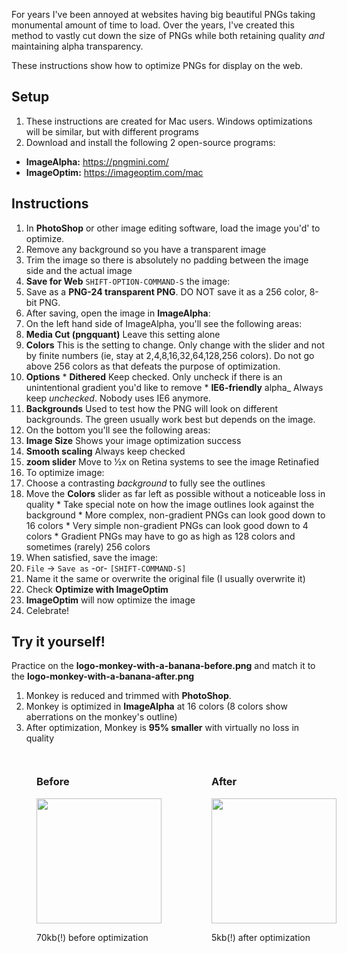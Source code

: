 For years I've been annoyed at websites having big beautiful PNGs taking monumental amount of time to load. Over the years, I've created this method to vastly cut down the size of PNGs while both retaining quality _and_ maintaining alpha transparency.

These instructions show how to optimize PNGs for display on the web.

## Setup
1. These instructions are created for Mac users. Windows optimizations will be similar, but with different programs
1. Download and install the following 2 open-source programs:
 * **ImageAlpha:** <https://pngmini.com/>
 * **ImageOptim:** <https://imageoptim.com/mac>

[//]:#((teaserBreak))

## Instructions
1. In **PhotoShop** or other image editing software, load the image you'd' to optimize.
 1. Remove any background so you have a transparent image
 1. Trim the image so there is absolutely no padding between the image side and the actual image
 1. **Save for Web** `SHIFT-OPTION-COMMAND-S` the image:
   1. Save as a **PNG-24 transparent PNG**. DO NOT save it as a 256 color, 8-bit PNG.
1. After saving, open the image in **ImageAlpha**:
 1. On the left hand side of ImageAlpha, you'll see the following areas:
   1. **Media Cut (pngquant)** Leave this setting alone
   1. **Colors** This is the setting to change. Only change with the slider and not by finite numbers (ie, stay at 2,4,8,16,32,64,128,256 colors). Do not go above 256 colors as that defeats the purpose of optimization.
   1. **Options**
     * **Dithered** Keep checked. Only uncheck if there is an unintentional gradient you'd like to remove
     * **IE6-friendly** alpha_ Always keep _unchecked_. Nobody uses IE6 anymore.
   1. **Backgrounds** Used to test how the PNG will look on different backgrounds. The green usually work best but depends on the image.
 1. On the bottom you'll see the following areas:
   1. **Image Size** Shows your image optimization success
   1. **Smooth scaling** Always keep checked
   1. **zoom slider** Move to ½x on Retina systems to see the image Retinafied
 1. To optimize image:
   1. Choose a contrasting _background_ to fully see the outlines
   1. Move the **Colors** slider as far left as possible without a noticeable loss in quality
     * Take special note on how the image outlines look against the background
     * More complex, non-gradient PNGs can look good down to 16 colors
     * Very simple non-gradient PNGs can look good down to 4 colors
     * Gradient PNGs may have to go as high as 128 colors and sometimes (rarely) 256 colors
 1. When satisfied, save the image:
   1. `File` → `Save as` -or- `[SHIFT-COMMAND-S]`
   1. Name it the same or overwrite the original file (I usually overwrite it)
   1. Check **Optimize with ImageOptim**
1. **ImageOptim** will now optimize the image
1. Celebrate!

## Try it yourself!

Practice on the **logo-monkey-with-a-banana-before.png** and match it to the **logo-monkey-with-a-banana-after.png**

1. Monkey is reduced and trimmed with **PhotoShop**.
1. Monkey is optimized in **ImageAlpha** at 16 colors (8 colors show aberrations on the monkey's outline)
1. After optimization, Monkey is **95% smaller** with virtually no loss in quality

<div class="breakout--auto" style="display:flex;justify-content:space-around;align-items:flex-end;">
  <figure class="u-ta-c">
    <h3>Before</h3>
   <img width="200px" src="/images/logo-monkey-with-a-banana-before.png?text">
   <p class="u-d-i text-small">70kb(!) before optimization</p>
  </figure>
  <figure class="u-ta-c">
   <h3>After</h3>
   <img width="200px" src="/images/logo-monkey-with-a-banana-after.png">
   <p class="u-d-i text-small">5kb(!) after optimization</p>
  </figure>
</div>